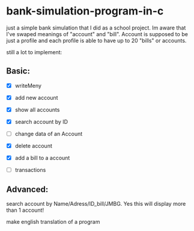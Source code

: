 # bank-simulation-program-in-c
just a simple bank simulation that I did as a school project.
Im aware that I've swaped meanings of "account" and "bill". Account is supposed to be just a profile and each profile is able to have up to
20 "bills" or accounts.

still a lot to implement:


## Basic:

- [x] writeMeny

- [x] add new account

- [x] show all accounts

- [x] search account by ID

- [ ] change data of an Account

- [x] delete account 

- [x] add a bill to a account 

- [ ] transactions


## Advanced:

search account by Name/Adress/ID_bill/JMBG.  Yes this will display more than 1 account!

make english translation of a program
